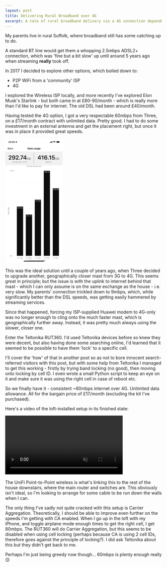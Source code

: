 ```yaml
---
layout: post
title: Delivering Rural Broadband over 4G
excerpt: A tale of rural broadband delivery via a 4G connection dependent on one specific 'good' cell tower
---
```

My parents live in rural Suffolk, where broadband still has some catching up to do.

A standard BT line would get them a whopping 2.5mbps ADSL2+ connection, which was 'fine but a bit slow' up until around 5 years ago when streaming **really** took off.

In 2017 I decided to explore other options, which boiled down to:
- P2P WiFi from a 'community' ISP
- 4G

I explored the Wireless ISP locally, and more recently I've explored Elon Musk's Starlink - but both came in at £80-90/month - which is really more than I'd like to pay for internet. The old DSL had been around £40/month.

Having tested the 4G option, I got a very respectable 60mbps from Three, on a £17/month contract with unlimited data. Pretty good. I had to do some investment in an external antenna and get the placement right, but once it was in place it provided great speeds.

<img src="/img/blog/2021-12/three-data-usage.png" alt="Three data usage" class="post-img" height="400px">

This was the ideal solution until a couple of years ago, when Three decided to upgrade another, geographically closer mast from 3G to 4G. This seems great in principle; but the issue is with the uplink to internet behind that mast - which I can only assume is on the same exchange as the house - i.e. very slow. My parents' connection trickled down to 9mbps, which, while significantly better than the DSL speeds, was getting easily hammered by streaming services.

Since that happened, forcing my ISP-supplied Huawei modem to 4G-only was no longer enough to cling onto the much faster mast, which is geographically further away. Instead, it was pretty much always using the slower, closer one.

Enter the Teltonika RUT360. I'd used Teltonika devices before so knew they were decent, but also having done some searching online, I'd learned that it seemed to be possible to have them 'lock' to a specific cell.

I'll cover the 'how' of that in another post so as not to bore innocent search-referred visitors with this post, but with some help from Teltonika I managed to get this working - firstly by trying band locking (no good), then moving onto locking by cell ID. I even wrote a small Python script to keep an eye on it and make sure it was using the right cell in case of reboot etc.

So we finally have it - consistent ~60mbps internet over 4G. Unlimited data allowance. All for the bargain price of £17/month (excluding the kit I've purchased).

Here's a video of the loft-installed setup in its finished state:

<video width="75%" muted controls playsinline>
  <source src="/img/blog/2021-12/4g-loft-tour.webm" type="video/webm">
  <source src="/img/blog/2021-12/4g-loft-tour.mp4" type="video/mp4">
Your browser does not support this video.
</video> 

The UniFi Point-to-Point wireless is what's linking this to the rest of the house downstairs, where the main router and switches are. This obviously isn't ideal, so I'm looking to arrange for some cable to be run down the walls when I can.

The only thing I've sadly not quite cracked with this setup is Carrier Aggregation. Theoretically, I should be able to improve even further on the speeds I'm getting with CA enabled. When I go up in the loft with my iPhone, and toggle airplane mode enough times to get the right cell, I get 80mbps. The RUT360 will do Carrier Aggregation, but this seems to be disabled when using cell locking (perhaps because CA is using 2 cell IDs, therefore goes against the principle of locking?). I did ask Teltonika about this but they didn't get back to me.

Perhaps I'm just being greedy now though... 60mbps is plenty enough really 😊